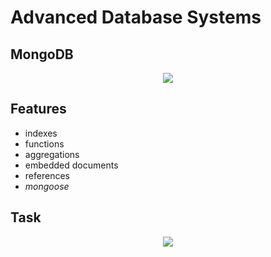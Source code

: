 # Advanced Database Systems

## MongoDB
<p align="center">
 
<img src="https://user-images.githubusercontent.com/80395610/152036861-5b7fd51b-1ed7-4497-b1d6-7f449d70893f.png">
</p>

## Features
- indexes
- functions
- aggregations
- embedded documents
- references
- _mongoose_

## Task

<p align="center">
 <img src="https://user-images.githubusercontent.com/80395610/152034856-41ee4fb1-7909-45eb-ac0d-923997164464.JPG" > 
  </p>

